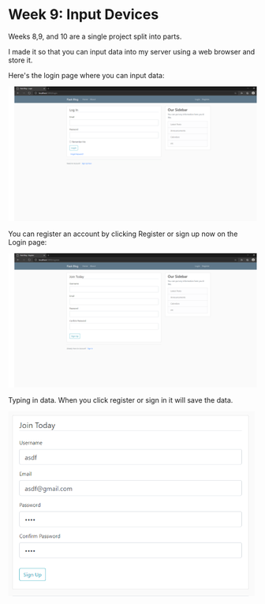 # Week 9: Input Devices

Weeks 8,9, and 10 are a single project split into parts.

I made it so that you can input data into my server using a web browser and store it.

Here's the login page where you can input data:

![server_login_page](server_login_page.png)

You can register an account by clicking Register or sign up now on the Login page:

![server_register_page](server_register_page.png)

Typing in data. When you click register or sign in it will save the data.

<img src="server_register_wrong.PNG" alt="server_register_wrong" width="500"/>

